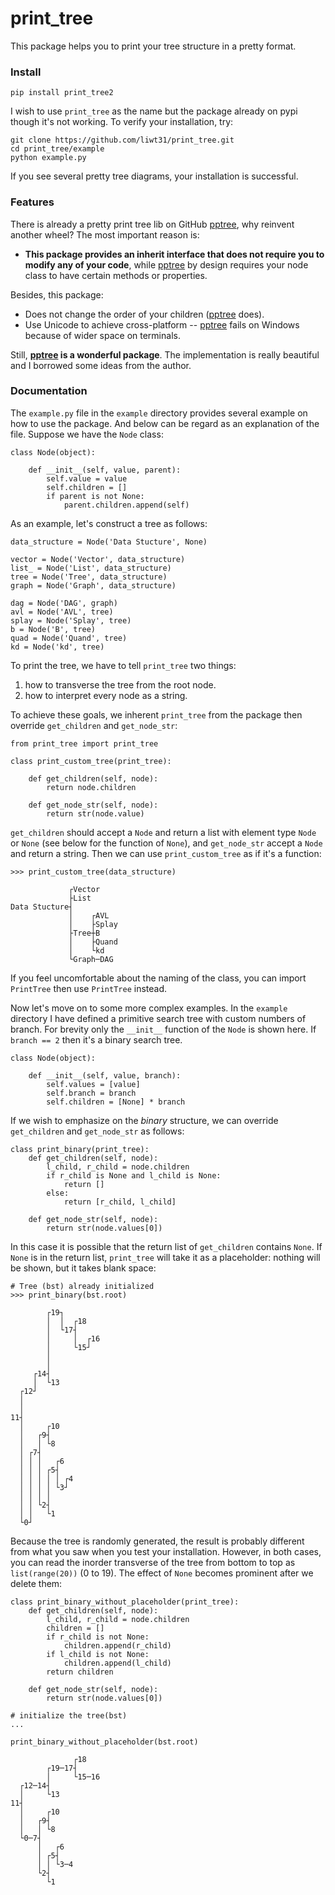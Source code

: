 # print_tree
This package helps you to print your tree structure in a pretty format.

### Install
```
pip install print_tree2
```
I wish to use `print_tree` as the name but the package already on pypi though it's not working.
To verify your installation, try:
```
git clone https://github.com/liwt31/print_tree.git
cd print_tree/example
python example.py
```
If you see several pretty tree diagrams, your installation is successful.

### Features
There is already a pretty print tree lib on GitHub [pptree](https://github.com/clemtoy/pptree), why reinvent another wheel?
The most important reason is:
* **This package provides an inherit interface that does not require you to modify any of your code**, while [pptree](https://github.com/clemtoy/pptree) by design requires your node class to have certain methods or properties.

Besides, this package:
* Does not change the order of your children ([pptree](https://github.com/clemtoy/pptree) does).
* Use Unicode to achieve cross-platform -- [pptree](https://github.com/clemtoy/pptree) fails on Windows because of wider space on terminals.

Still, **[pptree](https://github.com/clemtoy/pptree) is a wonderful package**. The implementation is really beautiful and I borrowed some ideas from the author.

### Documentation
The `example.py` file in the `example` directory provides several example on how to use the package. And below can be regard as an explanation of the file.
Suppose we have the `Node` class:
```
class Node(object):

    def __init__(self, value, parent):
        self.value = value
        self.children = []
        if parent is not None:
            parent.children.append(self)
```
As an example, let's construct a tree as follows:
```
data_structure = Node('Data Stucture', None)

vector = Node('Vector', data_structure)
list_ = Node('List', data_structure)
tree = Node('Tree', data_structure)
graph = Node('Graph', data_structure)

dag = Node('DAG', graph)
avl = Node('AVL', tree)
splay = Node('Splay', tree)
b = Node('B', tree)
quad = Node('Quand', tree)
kd = Node('kd', tree)
```
To print the tree, we have to tell `print_tree` two things:
1. how to transverse the tree from the root node.
2. how to interpret every node as a string. 

To achieve these goals, we inherent `print_tree` from the package then override `get_children` and `get_node_str`:
```
from print_tree import print_tree

class print_custom_tree(print_tree):

    def get_children(self, node):
        return node.children

    def get_node_str(self, node):
        return str(node.value)
```
`get_children` should accept a `Node` and return a list with element type `Node` or `None` (see below for the function of `None`), and `get_node_str` accept a `Node` and return a string. Then we can use `print_custom_tree` as if it's a function:
```
>>> print_custom_tree(data_structure)

             ┌Vector
             ├List
Data Stucture┤
             │    ┌AVL
             │    ├Splay
             ├Tree┼B
             │    ├Quand
             │    └kd
             └Graph─DAG
```
If you feel uncomfortable about the naming of the class, you can import `PrintTree` then use `PrintTree` instead. 

Now let's move on to some more complex examples. In the `example` directory I have defined a primitive search tree with custom numbers of branch. For brevity only the `__init__` function of the `Node` is shown here. If `branch == 2` then it's a binary search tree.
```
class Node(object):

    def __init__(self, value, branch):
        self.values = [value]
        self.branch = branch
        self.children = [None] * branch
```
If we wish to emphasize on the *binary* structure, we can override `get_children` and `get_node_str` as follows:
```
class print_binary(print_tree):
    def get_children(self, node):
        l_child, r_child = node.children
        if r_child is None and l_child is None:
            return []
        else:
            return [r_child, l_child]

    def get_node_str(self, node):
        return str(node.values[0])
```
In this case it is possible that the return list of `get_children` contains `None`. If `None` is in the return list, `print_tree` will take it as a placeholder: nothing will be shown, but it takes blank space:
```
# Tree (bst) already initialized
>>> print_binary(bst.root)

        ┌19┐
        │  │  ┌18
        │  └17┤
        │     │  ┌16
        │     └15┘
        │       
        │       
     ┌14┤
     │  └13
  ┌12┘
  │ 
  │ 
11┤
  │     ┌10
  │   ┌9┤
  │   │ └8
  │ ┌7┤
  │ │ │   ┌6
  │ │ │ ┌5┤
  │ │ │ │ │ ┌4
  │ │ │ │ └3┘
  │ │ │ │   
  │ │ └2┤
  │ │   └1
  └0┘
```
Because the tree is randomly generated, the result is probably different from what you saw when you test your installation. However, in both cases, you can read the inorder transverse of the tree from bottom to top as `list(range(20))` (0 to 19).
The effect of `None` becomes prominent after we delete them:
```
class print_binary_without_placeholder(print_tree):
    def get_children(self, node):
        l_child, r_child = node.children
        children = []
        if r_child is not None:
            children.append(r_child)
        if l_child is not None:
            children.append(l_child)
        return children

    def get_node_str(self, node):
        return str(node.values[0])

# initialize the tree(bst)
...

print_binary_without_placeholder(bst.root)

              ┌18
        ┌19─17┤
        │     └15─16
  ┌12─14┤
  │     └13
11┤
  │     ┌10
  │   ┌9┤
  │   │ └8
  └0─7┤
      │   ┌6
      │ ┌5┤
      │ │ └3─4
      └2┤
        └1
```